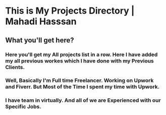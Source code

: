 # This is My Projects Directory | Mahadi Hasssan
## What you'll get here?
### Here you'll get my All projects list in a row. Here I have added my all previous workes which I have done with my Previous Clients.
### Well, Basically I'm Full time Freelancer. Working on Upwork and Fiverr. But Most of the Time I spent my time with Upwork.

### I have team in virtually. And all of we are Experienced with our Specific Jobs.